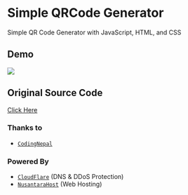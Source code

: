 # Simple QRCode Generator
Simple QR Code Generator with JavaScript, HTML, and CSS


## Demo
<a href="//caliph.my.id/tools/qrcode-generator" target="_blank"><img src="https://uploader.caliph.my.id/file/lDGQnbVZKR.png"></img></a>

## Original Source Code
<a target="_blank" href="https://www.codingnepalweb.com/qr-code-generator-html-css-javascript/">Click Here</a>

### Thanks to
* [`CodingNepal`](https://www.codingnepalweb.com)

### Powered By
* [`CloudFlare`](https://www.cloudflare.com) (DNS & DDoS Protection)
* [`NusantaraHost`](https://nusantarahost.co.id) (Web Hosting)

